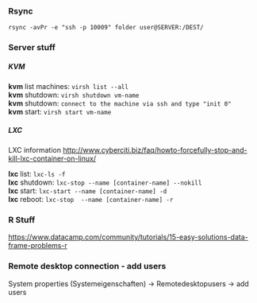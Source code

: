### Rsync
```
rsync -avPr -e "ssh -p 10009" folder user@SERVER:/DEST/
```

### Server stuff
##### KVM

**kvm** list machines: `virsh list --all` <br />
**kvm** shutdown: `virsh shutdown vm-name` <br />
**kvm** shutdown: `connect to the machine via ssh and type "init 0"` <br />
**kvm** start:  `virsh start vm-name`

##### LXC
LXC information
http://www.cyberciti.biz/faq/howto-forcefully-stop-and-kill-lxc-container-on-linux/

**lxc** list: `lxc-ls -f` <br />
**lxc** shutdown: `lxc-stop --name [container-name] --nokill` <br />
**lxc** start: `lxc-start --name [container-name] -d` <br />
**lxc** reboot: `lxc-stop  --name [container-name] -r`



### R Stuff
https://www.datacamp.com/community/tutorials/15-easy-solutions-data-frame-problems-r


### Remote desktop connection - add users
System properties (Systemeigenschaften) -> Remotedesktopusers -> add users

